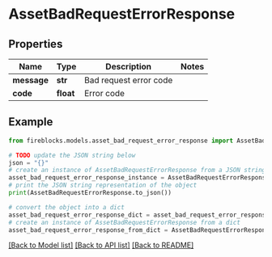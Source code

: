 # AssetBadRequestErrorResponse


## Properties

Name | Type | Description | Notes
------------ | ------------- | ------------- | -------------
**message** | **str** | Bad request error code | 
**code** | **float** | Error code | 

## Example

```python
from fireblocks.models.asset_bad_request_error_response import AssetBadRequestErrorResponse

# TODO update the JSON string below
json = "{}"
# create an instance of AssetBadRequestErrorResponse from a JSON string
asset_bad_request_error_response_instance = AssetBadRequestErrorResponse.from_json(json)
# print the JSON string representation of the object
print(AssetBadRequestErrorResponse.to_json())

# convert the object into a dict
asset_bad_request_error_response_dict = asset_bad_request_error_response_instance.to_dict()
# create an instance of AssetBadRequestErrorResponse from a dict
asset_bad_request_error_response_from_dict = AssetBadRequestErrorResponse.from_dict(asset_bad_request_error_response_dict)
```
[[Back to Model list]](../README.md#documentation-for-models) [[Back to API list]](../README.md#documentation-for-api-endpoints) [[Back to README]](../README.md)


